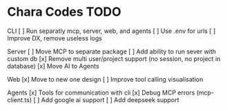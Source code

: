 # Chara Codes TODO

CLI
[ ] Run separatly mcp, server, web, and agents
[ ] Use .env for urls
[ ] Improve DX, remove useless logs

Server
[ ] Move MCP to separate package
[ ] Add ability to run sever with custom db
[x] Remove multi user/project support (no session, no project in database)
[x] Move AI to Agents

Web
[x] Move to new one design
[ ] Improve tool calling visualisation

Agents
[x] Tools for communication with cli
[x] Debug MCP errors (mcp-client.ts)
[ ] Add google ai support
[ ] Add deepseek support
